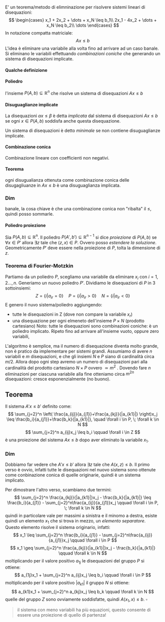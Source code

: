 E' un teorema/metodo di elimninazione per risolvere sistemi lineari di disequazioni:
$$
\begin{cases}
x_1 + 2x_2 + \dots + x_N \leq b_1\\
2x_1 - 4x_2 + \dots + x_N \leq b_2\\
\dots
\end{cases}
$$
In notazione compatta matriciale:
$$
Ax \leq b
$$
L'idea è eliminare una variabile alla volta fino ad arrivare ad un caso banale. Si eliminano le variabili effettuando _combinazioni coniche_ che generando un sistema di disequazioni implicate. 
#### Qualche definizione 
#### Poliedro 
l'insieme $P(A,b) \subseteq \mathbb{R}^n$ che risolve un sistema di disequazioni $Ax\leq b$ 
#### Disuguaglianze implicate 
La disequazioni $\alpha x \leq \beta$ è detta _implicata_ dal sistema di disequazioni $Ax\leq b$ se ogni $x \in P(A,b)$ soddisfa anche questa disequazione.  

Un sistema di disequazioni è detto _minimale_ se non contiene disuguaglianze implicate.

#### Combinazione conica
Combinazione lineare con coefficienti non negativi.
#### Teorema 
ogni disugualianza ottenuta come combinazione conica delle disugagliuanze in $Ax\leq b$ è una disuguaglianza implicata.
### Dim
banale, la cosa chiave è che una combinazione conica non "ribalta" il $\leq$, quindi posso sommarle.

#### Poliedro proiezione
Sia $P(A,b) \subseteq \mathbb{R}^n$. Il poliedro $P(A',b')\subseteq \mathbb{R}^{n-1}$ si dice _proiezione_ di $P(A,b)$ se $\forall x \in P'$ allora $\exists z$ tale che $(z,x) \in P$. Ovvero posso _estendere la soluzione_. Geometricamente $P'$ deve essere nella proiezione di $P$, tolta la dimensione di $z$.

### Teorema di Fourier-Motzkin
Partiamo da un poliedro $P$, scegliamo una variabile da eliminare $x_i$ con $i = 1,2\dots, n$. Generiamo un nuovo poliedro $P'$. Dividiamo le disequazioni di $P$ in 3 sottoinsiemi:
$$
Z = \{ i | a_{ir} = 0\} \quad P = \{i | a_{ir} > 0\} \quad N = \{i | a_{ir} < 0 \}
$$
E genero il nuvo sistema/poliedro aggiungendo:
- tutte le disequazioni in Z (dove non compare la variabile $x_r$)
- una disequazione per ogni elmeneto dell'insieme $P\times N$ (prodotto cartesiano)
Noto: tutte le disequazioni sono combinazioni coniche: è un poliedro implicato.
Ripeto fino ad arrivare all'insieme vuoto, oppure zero variabili, 


L'algoritmo è semplice, ma il numero di disequazione diventa molto grande, non è pratico da implementare per sistemi grandi. Assumiamo di avere $n$ variabili e $m$ disequazioni, e che gli insiemi $N$ e $P$ siano di cardinalità circa $m/2$. Allora dopo ogni step avremo un numero di disequazioni pari alla cardinalità del prodotto cartesiano $N\times P$ ovvero $\simeq m^2$ . Dovendo fare $n$ eliminazioni per ciascuna variabile alla fine otteniamo circa $m^{2n}$ disequazioni: cresce esponenzialmente (no buono).   

## Teorema 
Il sistema $A'x\leq b'$ definito come:
$$
\sum_{j=2}^n \left( \frac{a_{ij}}{a_{j1}}+\frac{a_{kj}}{|a_{k1}|} \right)x_j \leq  \frac{b_i}{a_{j1}}+\frac{b_k}{|a_{k1}|}, \quad \forall i \in P, \; \forall k \in N
$$
$$
\sum_{j=2}^n a_{ij}x_j \leq b_i \qquad \forall i \in Z
$$
è una proiezione del sistema $Ax\leq b$ dopo aver eliminato la variabile $x_1$.

### Dim 
Dobbiamo far vedere che $A'x\leq b'$ allora $\exists z$ tale che $A(x,z)\leq b$. 
Il primo verso è ovvio, infatti tutte le disequazioni nel nuovo sistema sono ottenute come conbinazione conica di quelle originarie, quindi è un sistema implicato.

Per dimostrare l'altro verso, scambiamo due termini:
$$
\sum_{j=2}^n \frac{a_{kj}}{|a_{k1}|}x_j - \frac{b_k}{|a_{k1}|} \leq \frac{b_i}{a_{j1}} -  \sum_{j=2}^n\frac{a_{ij}}{a_{j1}}x_j \qquad \forall i \in P, \; \forall k \in N
$$
quindi in particolare vale per massimi a sinistra e il minomo a destra, esiste quindi un elemento $x_1$ che si trova in mezzo, un _elemento separatore_. Questo elemento risolve il sistema originario, infatti:
$$
x_1 \leq \sum_{j=2}^n \frac{b_i}{a_{j1}} - \sum_{j=2}^n\frac{a_{ij}}{a_{j1}}x_j \qquad \forall i \in P
$$
$$
x_1 \geq \sum_{j=2}^n \frac{a_{kj}}{|a_{k1}|}x_j - \frac{b_k}{|a_{k1}|} \qquad \forall k \in N
$$
moltiplicando per il valore positivo $a_{1j}$ le disequazioni del gruppo $P$ si ottiene:
$$
a_{1j}x_1 + \sum_{j=2}^n a_{ij}x_j \leq b_i \qquad \forall i \in P
$$
moltiplicando per il valore positivo  $|a_{k1}|$ il gruppo $N$ si ottiene:
$$
a_{k1}x_1 + \sum_{j=2}^n a_{kj}x_j \leq b_k \qquad \forall k \in N
$$
quelle del gruppo $Z$ sono ovviamente soddisfatte, quindi $A(x_1,x)\leq b$. $\square$

> il sistema con meno variabili ha più equazioni, questo consente di essere una proiezione di quello di partenza!
